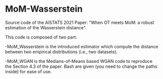 # MoM-Wasserstein
Source code of the AISTATS 2021  Paper: "When OT meets MoM: a robust estimation of the Wasserstein distance".


This code is composed of two part:

-MoM_Wasserstein is the introduced estimator which compute the distance between two empirical distributions (i.e., two datasets).

-MoM_WGAN is the Medians-of-Means based WGAN code to reproduce the Section 4.3 of the paper. Bash are given (you need to change the paths inside) for ease of use.
